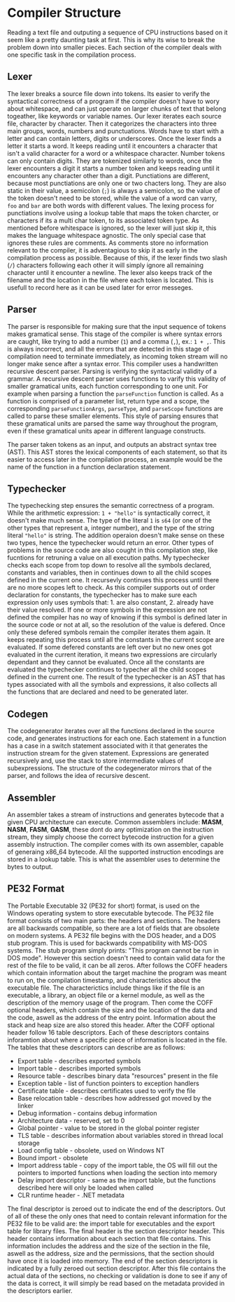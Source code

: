 # Compiler Structure
Reading a text file and outputing a sequence of CPU instructions based on it seem like a pretty daunting task at first. This is why its wise to break the problem down into smaller pieces. Each section of the compiler deals with one specific task in the compilation process.
<!-- TODO: This sounds kinda dumb, maybe rewrite -->

## Lexer
<!-- simple character by character iterating the source file and setting token type by lookup table -->
The lexer breaks a source file down into tokens. Its easier to verify the syntactical correctness of a program if the compiler doesn't have to wory about whitespace, and can just operate on larger chunks of text that belong togeather, like keywords or variable names.
Our lexer iterates each source file, character by character. Then it categorizes the characters into three main groups, words, numbers and punctuations. Words have to start with a letter and can contain letters, digits or underscores. Once the lexer finds a letter it starts a word. It keeps reading until it encounters a character that isn't a valid character for a word or a whitespace character. Number tokens can only contain digits. They are tokenized similarly to words, once the lexer encounters a digit it starts a number token and keeps reading until it encounters any character other than a digit. Punctiations are different, because most punctiations are only one or two chacters long. They are also static in their value, a semicolon (`;`) is always a semicolon, so the value of the token doesn't need to be stored, while the value of a word can varry, `foo` and `bar` are both words with different values. The lexing process for punctiations involve using a lookup table that maps the token charcter, or characters if its a multi char token, to its associated token type. As mentioned before whitespace is ignored, so the lexer will just skip it, this makes the language whitespace agnostic.
The only special case that ignores these rules are comments. As comments store no information relevant to the compiler, it is adventagious to skip it as early in the compilation process as possible. Because of this, if the lexer finds two slash (`/`) characters following each other it will simply ignore all remaining character until it encounter a newline.
The lexer also keeps track of the filename and the location in the file where each token is located. This is usefull to record here as it can be used later for error messeges.

## Parser
<!-- recursive desent parser -->
The parser is responsible for making sure that the input sequence of tokens makes gramatical sense. This stage of the compiler is where syntax errors are caught, like trying to add a number (`1`) and a comma (`,`), ex.: `1 + ,`. This is always incorrect, and all the errors that are detected in this stage of compilation need to terminate immediately, as incoming token stream will no longer make sence after a syntax error.
This compiler uses a handwritten recursive descent parser. Parsing is verifying the syntactical validity of a grammar. A recursive descent parser uses functions to varify this validity of smaller gramatical units, each function corresponding to one unit. For example when parsing a function the `parseFunction` function is called. As a function is comprised of a parameter list, return type and a scope, the corresponding `parseFunctionArgs`, `parseType`, and `parseScope` functions are called to parse these smaller elements. This style of parsing ensures that these gramatical units are parsed the same way throughout the program, even if these gramatical units apear in different language constructs.

The parser taken tokens as an input, and outputs an abstract syntax tree (AST). This AST stores the lexical components of each statement, so that its easier to access later in the compilation process, an example would be the name of the function in a function declaration statement.

## Typechecker
<!-- check each scope top to bottom, constants first, then vars, then evaluate all the child function scopes, detect circular dependencies in constants, out of order declaration -->
The typechecking step ensures the semantic correctness of a program. While the arithmetic expression: `1 + "hello"` is syntactically correct, it doesn't make much sense. The type of the literal `1` is `s64` (or one of the other types that represent a, integer number), and the type of the string literal `"hello"` is string. The addition operaion doesn't make sense on these two types, hence the typechecker would return an error. Other types of problems in the source code are also cought in this compilation step, like fucntions for retruning a value on all execution paths.
My typechecker checks each scope from top down to resolve all the symbols declared, constants and variables, then in continues down to all the child scopes defined in the current one. It recursevly continues this process until there are no more scopes left to check. As this compiler supports out of order declaration for constants, the typechecker has to make sure each expression only uses symbols that: 1. are also constant, 2. already have their value resolved. If one or more symbols in the expression are not defined the compiler has no way of knowing if this symbol is defined later in the source code or not at all, so the resolution of the value is defered. Once only these defered symbols remain the compiler iterates them again. It keeps repeating this process until all the constants in the current scope are evaluated. If some defered constants are left over but no new ones got evaluated in the current iteration, it means two expressions are circularly dependant and they cannot be evaluated. Once all the constants are evaluated the typechecker continues to typecher all the child scopes defined in the current one.
The result of the typechecker is an AST that has types associated with all the symbols and expressions, it also collects all the functions that are declared and need to be generated later.

## Codegen
<!-- the most primitive part on the compiler, dont know what to say -->
The codegenerator iterates over all the functions declared in the source code, and generates instructions for each one. Each statement in a function has a case in a switch statement associated with it that generates the instruction stream for the given statement. Expressions are generated recursively and, use the stack to store intermediate values of subexpressions. The structure of the codegenerator mirrors that of the parser, and follows the idea of recursive descent.

## Assembler
<!-- write about x86 encoding -->
An assembler takes a stream of instructions and generates bytecode that a given CPU architecture can execute. Common assemblers include: **MASM**, **NASM**, **FASM**, **GASM**, these dont do any optimization on the instruction stream, they simply choose the correct bytecode instruction for a given assembly instruction.
The compiler comes with its own assembler, capable of generaing x86_64 bytecode. All the supported instruction encodings are stored in a lookup table. This is what the assembler uses to determine the bytes to output.

## PE32 Format
<!-- write about pe format -->
The Portable Executable 32 (PE32 for short) format, is used on the Windows operating system to store executable bytecode.
The PE32 file format consists of two main parts: the headers and sections. The headers are all backwards compatible, so there are a lot of fields that are obsolete on modern systems.
A PE32 file begins with the DOS header, and a DOS stub program. This is used for backwards compatibility with MS-DOS systems. The stub program simply prints: "This program cannot be run in DOS mode". However this section doesn't need to contain valid data for the rest of the file to be valid, it can be all zeros.
After follows the COFF headers which contain information about the target machine the program was meant to run on, the compilation timestamp, and characteristics about the executable file. The characterictics include things like if the file is an executable, a library, an object file or a kernel module, as well as the description of the memory usage of the program. Then come the COFF optional headers, which contain the size and the location of the data and the code, aswell as the address of the entry point. Information about the stack and heap size are also stored this header. After the COFF optional header follow 16 table descriptors. Each of these descriptors contains inforamtion about where a specific piece of information is located in the file. The tables that these descriptors can describe are as follows:
- Export table - describes exported symbols
- Import table - describes imported symbols
- Resource table - describes binary data "resources" present in the file
- Exception table - list of function pointers to exception handlers
- Certificate table - describes certificates used to verify the file
- Base relocation table - describes how addressed got moved by the linker
- Debug information - contains debug information
- Architecture data - reserved, set to 0
- Global pointer - value to be stored in the global pointer register
- TLS table - describes information about variables stored in thread local storage
- Load config table - obsolete, used on Windows NT
- Bound import - obsolete
- Import address table - copy of the import table, the OS will fill out the pointers to imported functions when loading the section into memory
- Delay import descriptor - same as the import table, but the functions described here will only be loaded when called
- CLR runtime header - .NET metadata

The final descriptor is zeroed out to indicate the end of the descriptors. Out of all of these the only ones that need to contain relevant information for the PE32 file to be valid are: the import table for executables and the export table for library files.
The final header is the section descriptor header. This header contains information about each section that file contains. This information includes the address and the size of the section in the file, aswell as the address, size and the permissions, that the section should have once it is loaded into memory. The end of the section descriptors is indicated by a fully zeroed out section descriptor.
After this file contains the actual data of the sections, no checking or validation is done to see if any of the data is correct, it will simply be read based on the metadata provided in the descriptors earlier. 
